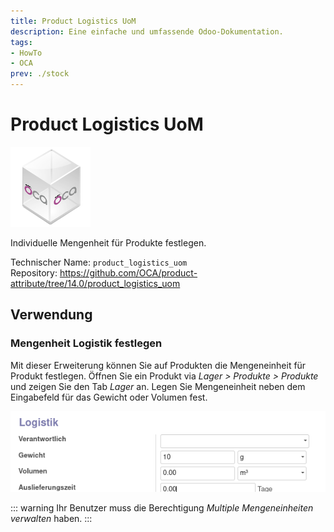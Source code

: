```yaml
---
title: Product Logistics UoM
description: Eine einfache und umfassende Odoo-Dokumentation.
tags:
- HowTo
- OCA
prev: ./stock
---
```

# Product Logistics UoM
![icon_oca_app](assets/icon_oca_app.png)

Individuelle Mengenheit für Produkte festlegen.

Technischer Name: `product_logistics_uom`\
Repository: <https://github.com/OCA/product-attribute/tree/14.0/product_logistics_uom>

## Verwendung

### Mengenheit Logistik festlegen

Mit dieser Erweiterung können Sie auf Produkten die Mengeneinheit für Produkt festlegen. Öffnen Sie ein Produkt via *Lager > Produkte > Produkte* und zeigen Sie den Tab *Lager* an. Legen Sie Mengeneinheit neben dem Eingabefeld für das Gewicht oder Volumen fest.

![](assets/Product%20Logistics%20UoM.png)

::: warning
Ihr Benutzer muss die Berechtigung *Multiple Mengeneinheiten verwalten* haben.
:::
